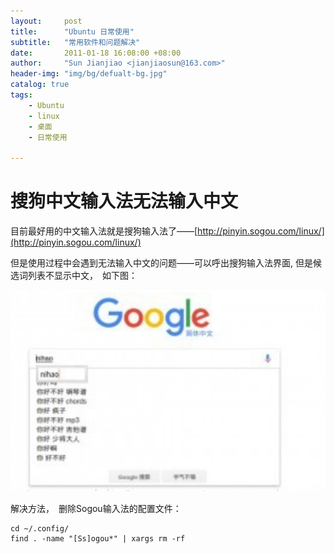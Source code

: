 ```yaml
---
layout:     post
title:      "Ubuntu 日常使用"  
subtitle:   "常用软件和问题解决"
date:       2011-01-18 16:08:00 +08:00
author:     "Sun Jianjiao <jianjiaosun@163.com>"
header-img: "img/bg/defualt-bg.jpg"
catalog: true
tags:
    - Ubuntu
    - linux
    - 桌面
    - 日常使用

---
```


# 搜狗中文输入法无法输入中文
目前最好用的中文输入法就是搜狗输入法了——[http://pinyin.sogou.com/linux/](http://pinyin.sogou.com/linux/)

但是使用过程中会遇到无法输入中文的问题——可以呼出搜狗输入法界面, 但是候选词列表不显示中文，　如下图：

![sogou pinin no chinese display](img/ubuntu-daily-use/sogou-can-not--inpu-chinese.png)

 解决方法，　删除Sogou输入法的配置文件：

    cd ~/.config/
    find . -name "[Ss]ogou*" | xargs rm -rf
